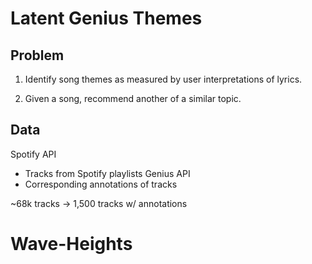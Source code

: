 # Latent Genius Themes

## Problem

1. Identify song themes as measured by user interpretations of lyrics.

2. Given a song, recommend another of a similar topic.

## Data

Spotify API
 - Tracks from Spotify playlists
Genius API
 - Corresponding annotations of tracks

~68k tracks -> 1,500 tracks w/ annotations


# Wave-Heights
